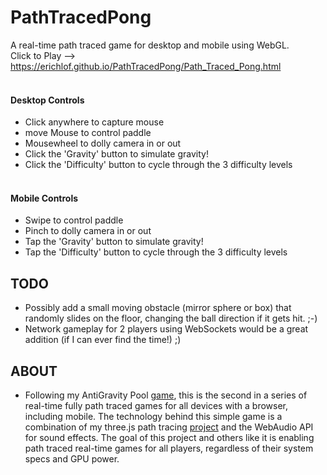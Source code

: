 # PathTracedPong
A real-time path traced game for desktop and mobile using WebGL. <br>
Click to Play --> https://erichlof.github.io/PathTracedPong/Path_Traced_Pong.html
<br> <br>

<h4>Desktop Controls</h4>

* Click anywhere to capture mouse
* move Mouse to control paddle
* Mousewheel to dolly camera in or out
* Click the 'Gravity' button to simulate gravity!
* Click the 'Difficulty' button to cycle through the 3 difficulty levels
<br><br>

<h4>Mobile Controls</h4>

* Swipe to control paddle
* Pinch to dolly camera in or out
* Tap the 'Gravity' button to simulate gravity!
* Tap the 'Difficulty' button to cycle through the 3 difficulty levels

<h2>TODO</h2>

* Possibly add a small moving obstacle (mirror sphere or box) that randomly slides on the floor, changing the ball direction if it gets hit. ;-)<br>
* Network gameplay for 2 players using WebSockets would be a great addition (if I can ever find the time!) ;)

<h2>ABOUT</h2>

* Following my AntiGravity Pool [game](https://github.com/erichlof/AntiGravity-Pool), this is the second in a series of real-time fully path traced games for all devices with a browser, including mobile. The technology behind this simple game is a combination of my three.js path tracing [project](https://github.com/erichlof/THREE.js-PathTracing-Renderer) and the WebAudio API for sound effects.  The goal of this project and others like it is enabling path traced real-time games for all players, regardless of their system specs and GPU power. <br>
